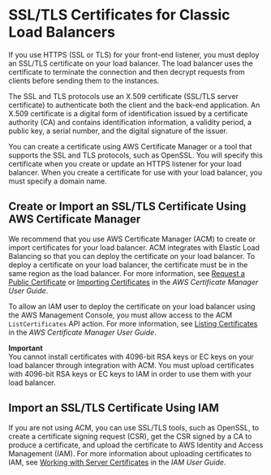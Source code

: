 # SSL/TLS Certificates for Classic Load Balancers<a name="ssl-server-cert"></a>

If you use HTTPS \(SSL or TLS\) for your front\-end listener, you must deploy an SSL/TLS certificate on your load balancer\. The load balancer uses the certificate to terminate the connection and then decrypt requests from clients before sending them to the instances\.

The SSL and TLS protocols use an X\.509 certificate \(SSL/TLS server certificate\) to authenticate both the client and the back\-end application\. An X\.509 certificate is a digital form of identification issued by a certificate authority \(CA\) and contains identification information, a validity period, a public key, a serial number, and the digital signature of the issuer\.

You can create a certificate using AWS Certificate Manager or a tool that supports the SSL and TLS protocols, such as OpenSSL\. You will specify this certificate when you create or update an HTTPS listener for your load balancer\. When you create a certificate for use with your load balancer, you must specify a domain name\.

## Create or Import an SSL/TLS Certificate Using AWS Certificate Manager<a name="create-certificate-acm"></a>

We recommend that you use AWS Certificate Manager \(ACM\) to create or import certificates for your load balancer\. ACM integrates with Elastic Load Balancing so that you can deploy the certificate on your load balancer\. To deploy a certificate on your load balancer, the certificate must be in the same region as the load balancer\. For more information, see [Request a Public Certificate](https://docs.aws.amazon.com/acm/latest/userguide/gs-acm-request-public.html) or [Importing Certificates](https://docs.aws.amazon.com/acm/latest/userguide/import-certificate.html) in the *AWS Certificate Manager User Guide*\.

To allow an IAM user to deploy the certificate on your load balancer using the AWS Management Console, you must allow access to the ACM `ListCertificates` API action\. For more information, see [Listing Certificates](https://docs.aws.amazon.com/acm/latest/userguide/authen-inlinepolicies.html#policy-list-certificates) in the *AWS Certificate Manager User Guide*\.

**Important**  
You cannot install certificates with 4096\-bit RSA keys or EC keys on your load balancer through integration with ACM\. You must upload certificates with 4096\-bit RSA keys or EC keys to IAM in order to use them with your load balancer\.

## Import an SSL/TLS Certificate Using IAM<a name="import-certificate-iam"></a>

If you are not using ACM, you can use SSL/TLS tools, such as OpenSSL, to create a certificate signing request \(CSR\), get the CSR signed by a CA to produce a certificate, and upload the certificate to AWS Identity and Access Management \(IAM\)\. For more information about uploading certificates to IAM, see [Working with Server Certificates](https://docs.aws.amazon.com/IAM/latest/UserGuide/id_credentials_server-certs.html) in the *IAM User Guide*\.